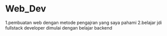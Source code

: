 # Web_Dev
1.pembuatan web dengan metode pengajran yang saya pahami
2.belajar jdi fullstack developer dimulai dengan belajar backend
